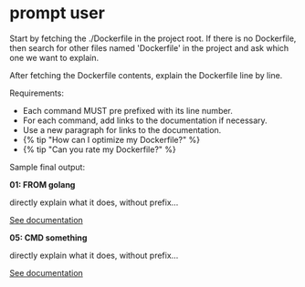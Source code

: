 <!--
---
description: |
    Provide a detailed description, analysis, or annotation of a given Dockerfile,
    explaining its structure and functionality.

    Synonyms: explain my Dockerfile, annotate this Dockerfile...

    This tool can explain a pre-provided Dockerfile but it can also fetch the Dockerfile from the user's workspace.
tools:
  - name: cat_file
    description: fetch a file
    parameters:
      type: object
      properties:
        path:
          type: string
          description: Path of the folder to delete
    container:
      image: vonwig/bash_alpine
      command:
        - "cat {{path|safe}}"
  - name: findutils-by-name
    description: find files in a project by name
    parameters:
      type: object
      properties:
        glob:
          type: string
          description: the glob pattern for files that should be found
    container:
      image: vonwig/findutils:latest
      command:
        - find
        - .
        - -name
        - "{{glob|safe}}"
prompt-format: "django"
---
-->

# prompt user

Start by fetching the ./Dockerfile in the project root.  If there is no Dockerfile, then search for other files named 'Dockerfile' in the project and ask which one we want to explain.

After fetching the Dockerfile contents, explain the Dockerfile line by line.

Requirements:
 + Each command MUST pre prefixed with its line number.
 + For each command, add links to the documentation if necessary.
 + Use a new paragraph for links to the documentation.
 + {% tip "How can I optimize my Dockerfile?" %}
 + {% tip "Can you rate my Dockerfile?" %}

Sample final output:

**01: FROM golang**

directly explain what it does, without prefix...

[See documentation](https://docs.docker.com/engine/reference/builder/#command)

**05: CMD something**

directly explain what it does, without prefix...

[See documentation](https://docs.docker.com/engine/reference/builder/#command)

